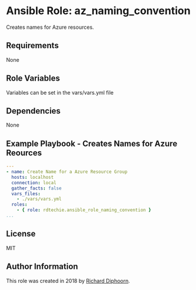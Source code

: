 # Ansible Role: az_naming_convention

Creates names for Azure resources.

## Requirements

None

## Role Variables

Variables can be set in the vars/vars.yml file

## Dependencies

None

## Example Playbook - Creates Names for Azure Reources

```yaml
---
- name: Create Name for a Azure Resource Group
  hosts: localhost
  connection: local
  gather_facts: false
  vars_files:
    - ./vars/vars.yml
  roles:
    - { role: rdtechie.ansible_role_naming_convention }
...
```

## License

MIT

## Author Information

This role was created in 2018 by [Richard Diphoorn](https://www.richarddiphoorn.com/).
